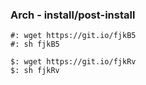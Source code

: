 ### Arch - install/post-install
    #: wget https://git.io/fjkB5
    #: sh fjkB5
  
    $: wget https://git.io/fjkRv
    $: sh fjkRv
  
